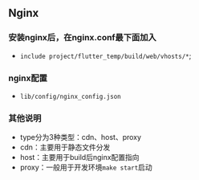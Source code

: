 <!--
 * @Author: Marlon.M
 * @Email: maiguangyang@163.com
 * @Date: 2024-08-12 17:10:38
-->
## Nginx

### 安装nginx后，在nginx.conf最下面加入
  - `include project/flutter_temp/build/web/vhosts/*`;
  
### nginx配置
  - `lib/config/nginx_config.json`
 
### 其他说明
  - type分为3种类型：cdn、host、proxy
  - cdn：主要用于静态文件分发
  - host：主要用于build后nginx配置指向
  - proxy：一般用于开发环境`make start`启动